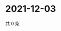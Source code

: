 # 2021-12-03

共 0 条

<!-- BEGIN WEIBO -->
<!-- 最后更新时间 Fri Dec 03 2021 13:13:40 GMT+0800 (China Standard Time) -->

<!-- END WEIBO -->
